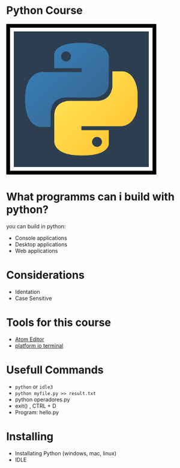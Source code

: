 # Python Course
![](docs/python_fazt.png)

# What programms can i build with python?
you can build in python:
- Console applications
- Desktop applications
- Web applications

# Considerations
- Identation
- Case Sensitive

# Tools for this course
- [Atom Editor](https://atom.io/)
- [platform io terminal](https://atom.io/packages/platformio-ide-terminal)

# Usefull Commands
- `python` or `idle3`  
- `python myfile.py >> result.txt` 
- python operadores.py
- exit() , CTRL + D
- Program: hello.py
# Installing
- Installating Python (windows, mac, linux)
- IDLE
